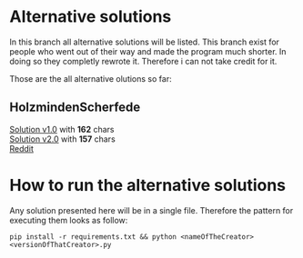 # Alternative solutions

In this branch all alternative solutions will be listed. This branch exist for people who went out of their way and made the program much shorter. In doing so they completly rewrote it. Therefore i can not take credit for it.

Those are the all alternative olutions so far:

## HolzmindenScherfede
[Solution v1.0](https://github.com/jasZnerol/pythonMouseMover/blob/alternativeSolutions/HolzmindenScherfede1.0.py) with **162** chars  
[Solution v2.0](https://github.com/jasZnerol/pythonMouseMover/blob/alternativeSolutions/HolzmindenScherfede2.0.py) with **157** chars   
[Reddit](https://www.reddit.com/user/HolzmindenScherfede/)


# How to run the alternative solutions

Any solution presented here will be in a single file. Therefore the pattern for executing them looks as follow:
```
pip install -r requirements.txt && python <nameOfTheCreator><versionOfThatCreator>.py
```




